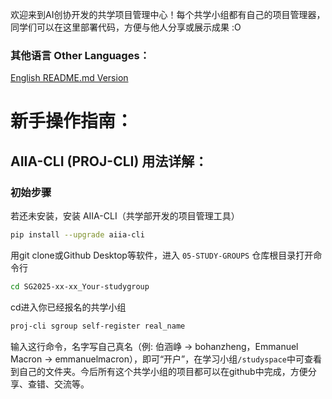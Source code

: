 欢迎来到AI创协开发的共学项目管理中心！每个共学小组都有自己的项目管理器，同学们可以在这里部署代码，方便与他人分享或展示成果 :O

### 其他语言 Other Languages：
[English README.md Version](https://github.com/SJTU-AIIA/02-PROJECTS/blob/main/locales/EN-US/README.md)

# 新手操作指南：

## AIIA-CLI (PROJ-CLI) 用法详解：
### 初始步骤  
若还未安装，安装 AIIA-CLI（共学部开发的项目管理工具）  
```bash  
pip install --upgrade aiia-cli  
```  
用git clone或Github Desktop等软件，进入 `05-STUDY-GROUPS` 仓库根目录打开命令行  

```bash
cd SG2025-xx-xx_Your-studygroup
```
cd进入你已经报名的共学小组

```bash
proj-cli sgroup self-register real_name
```
输入这行命令，名字写自己真名（例: 伯涵峥 -> bohanzheng，Emmanuel Macron -> emmanuelmacron），即可“开户”，在学习小组`/studyspace`中可查看到自己的文件夹。今后所有这个共学小组的项目都可以在github中完成，方便分享、查错、交流等。